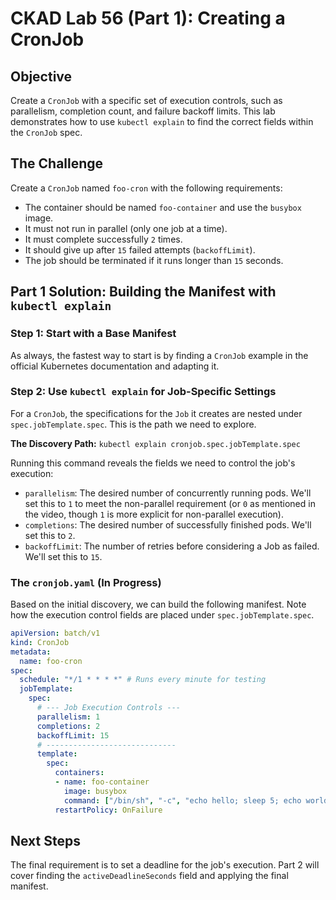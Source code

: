 # CKAD Lab 56 (Part 1): Creating a CronJob

## Objective
Create a `CronJob` with a specific set of execution controls, such as parallelism, completion count, and failure backoff limits. This lab demonstrates how to use `kubectl explain` to find the correct fields within the `CronJob` spec.

## The Challenge
Create a `CronJob` named `foo-cron` with the following requirements:
-   The container should be named `foo-container` and use the `busybox` image.
-   It must not run in parallel (only one job at a time).
-   It must complete successfully `2` times.
-   It should give up after `15` failed attempts (`backoffLimit`).
-   The job should be terminated if it runs longer than `15` seconds.

## Part 1 Solution: Building the Manifest with `kubectl explain`

### Step 1: Start with a Base Manifest
As always, the fastest way to start is by finding a `CronJob` example in the official Kubernetes documentation and adapting it.

### Step 2: Use `kubectl explain` for Job-Specific Settings
For a `CronJob`, the specifications for the `Job` it creates are nested under `spec.jobTemplate.spec`. This is the path we need to explore.

**The Discovery Path:**
`kubectl explain cronjob.spec.jobTemplate.spec`

Running this command reveals the fields we need to control the job's execution:
-   `parallelism`: The desired number of concurrently running pods. We'll set this to `1` to meet the non-parallel requirement (or `0` as mentioned in the video, though `1` is more explicit for non-parallel execution).
-   `completions`: The desired number of successfully finished pods. We'll set this to `2`.
-   `backoffLimit`: The number of retries before considering a Job as failed. We'll set this to `15`.

### The `cronjob.yaml` (In Progress)
Based on the initial discovery, we can build the following manifest. Note how the execution control fields are placed under `spec.jobTemplate.spec`.

```yaml
apiVersion: batch/v1
kind: CronJob
metadata:
  name: foo-cron
spec:
  schedule: "*/1 * * * *" # Runs every minute for testing
  jobTemplate:
    spec:
      # --- Job Execution Controls ---
      parallelism: 1
      completions: 2
      backoffLimit: 15
      # -----------------------------
      template:
        spec:
          containers:
          - name: foo-container
            image: busybox
            command: ["/bin/sh", "-c", "echo hello; sleep 5; echo world"]
          restartPolicy: OnFailure
```

## Next Steps
The final requirement is to set a deadline for the job's execution. Part 2 will cover finding the `activeDeadlineSeconds` field and applying the final manifest.
